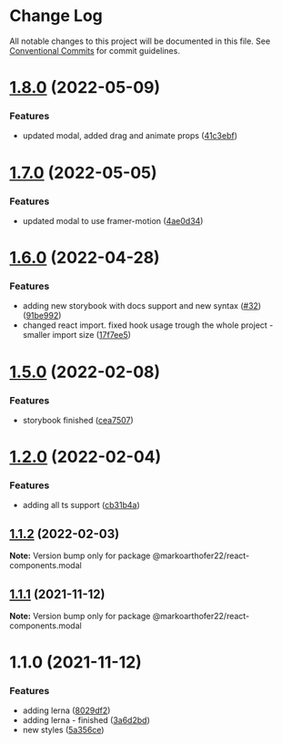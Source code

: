 # Change Log

All notable changes to this project will be documented in this file.
See [Conventional Commits](https://conventionalcommits.org) for commit guidelines.

# [1.8.0](https://github.com/markoarthofer22/react-components/compare/@markoarthofer22/react-components.modal@1.7.0...@markoarthofer22/react-components.modal@1.8.0) (2022-05-09)


### Features

* updated modal, added drag and animate props ([41c3ebf](https://github.com/markoarthofer22/react-components/commit/41c3ebffea062fb751ea48782b02416be05b712f))





# [1.7.0](https://github.com/markoarthofer22/react-components/compare/@markoarthofer22/react-components.modal@1.6.0...@markoarthofer22/react-components.modal@1.7.0) (2022-05-05)


### Features

* updated modal to use framer-motion ([4ae0d34](https://github.com/markoarthofer22/react-components/commit/4ae0d3457f728092a240dac4a461fd0bdeccad60))





# [1.6.0](https://github.com/markoarthofer22/react-components/compare/@markoarthofer22/react-components.modal@1.2.0...@markoarthofer22/react-components.modal@1.6.0) (2022-04-28)


### Features

* adding new storybook with docs support and new syntax ([#32](https://github.com/markoarthofer22/react-components/issues/32)) ([91be992](https://github.com/markoarthofer22/react-components/commit/91be99236e1722d4681d59adc33aaade1f78b77b))
* changed react import. fixed hook usage trough the whole project - smaller import size ([17f7ee5](https://github.com/markoarthofer22/react-components/commit/17f7ee5fbab26d1b33d6cbbb2e9c1ee858c04db1))





# [1.5.0](https://github.com/markoarthofer22/react-components/compare/@markoarthofer22/react-components.modal@1.2.0...@markoarthofer22/react-components.modal@1.5.0) (2022-02-08)


### Features

* storybook finished ([cea7507](https://github.com/markoarthofer22/react-components/commit/cea7507f41f22e5f3d3eb5aee0ef82dd3e285890))





# [1.2.0](https://github.com/markoarthofer22/react-components/compare/@markoarthofer22/react-components.modal@1.1.2...@markoarthofer22/react-components.modal@1.2.0) (2022-02-04)


### Features

* adding all ts support ([cb31b4a](https://github.com/markoarthofer22/react-components/commit/cb31b4aee37bcd4a7617a49d61b181a4bde72574))





## [1.1.2](https://github.com/markoarthofer22/react-components/compare/@markoarthofer22/react-components.modal@1.1.1...@markoarthofer22/react-components.modal@1.1.2) (2022-02-03)

**Note:** Version bump only for package @markoarthofer22/react-components.modal





## [1.1.1](https://github.com/markoarthofer22/react-components/compare/@markoarthofer22/react-components.modal@1.1.0...@markoarthofer22/react-components.modal@1.1.1) (2021-11-12)

**Note:** Version bump only for package @markoarthofer22/react-components.modal





# 1.1.0 (2021-11-12)


### Features

* adding lerna ([8029df2](https://github.com/markoarthofer22/react-components/commit/8029df269418d941a0a44f5d92a65dbe5fd854cf))
* adding lerna - finished ([3a6d2bd](https://github.com/markoarthofer22/react-components/commit/3a6d2bd05ae4ea91d1150b5d94d9097c94206911))
* new styles ([5a356ce](https://github.com/markoarthofer22/react-components/commit/5a356ce259591a4a04c9da246c1f6b280b7287f3))
